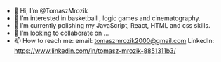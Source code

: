 - 👋 Hi, I’m @TomaszMrozik
- 👀 I’m interested in basketball , logic games and cinematography.
- 🌱 I’m currently polishing my JavaScript, React, HTML and css skills.
- 💞️ I’m looking to collaborate on ...
- 📫 How to reach me:
email: tomaszmrozik2000@gmail.com
LinkedIn: https://www.linkedin.com/in/tomasz-mrozik-8851311b3/

<!---
TomaszMrozik/TomaszMrozik is a ✨ special ✨ repository because its `README.md` (this file) appears on your GitHub profile.
You can click the Preview link to take a look at your changes.
--->
